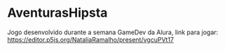 # AventurasHipsta
Jogo desenvolvido durante a semana GameDev da Alura, link para jogar: https://editor.p5js.org/NataliaRamalho/present/vgcuPVt17
